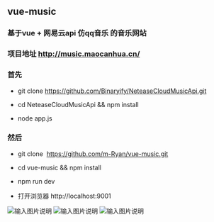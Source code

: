 ## vue-music

### 基于vue + 网易云api 仿qq音乐 的音乐网站

### 项目地址   http://music.maocanhua.cn/

### 首先

- git clone https://github.com/Binaryify/NeteaseCloudMusicApi.git

- cd NeteaseCloudMusicApi && npm install

- node app.js

### 然后

- git clone  https://github.com/m-Ryan/vue-music.git

- cd vue-music && npm install

- npm run dev

- 打开浏览器 http://localhost:9001


![输入图片说明](https://gitee.com/uploads/images/2018/0430/154242_e93e6a96_1774896.png "music.maocanhua.cn_artists (2).png")
![输入图片说明](https://gitee.com/uploads/images/2018/0430/154307_8f3d9233_1774896.png "music.maocanhua.cn_artists.png")
![输入图片说明](https://gitee.com/uploads/images/2018/0430/154314_72f32c5e_1774896.png "music.maocanhua.cn_song_35403523.png")
